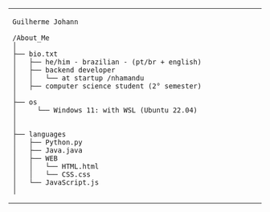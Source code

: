<table>
  <tr>
    <td style="width: 50%; vertical-align: top;">
      <p style="font-family: monospace; font-size: 16px;">
       
    Guilherme Johann

</p>

    /About_Me
    │
    ├── bio.txt
    │   ├── he/him - brazilian - (pt/br + english)
    │   ├── backend developer
    │   │   └── at startup /nhamandu
    │   ├── computer science student (2° semester)
    │
    ├── os
    │     └── Windows 11: with WSL (Ubuntu 22.04)
    │
    │
    ├── languages
    │   ├── Python.py
    │   ├── Java.java
    │   ├── WEB
    │   │   └── HTML.html
    │   │   └── CSS.css
    │   └── JavaScript.js
    │


        
        
  </tr>
</table>
